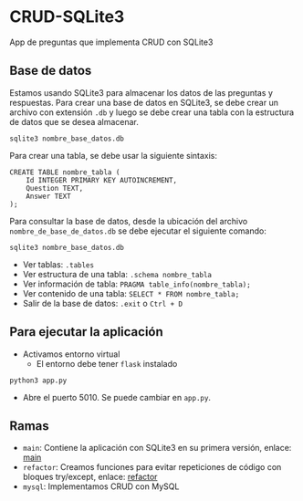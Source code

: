 # CRUD-SQLite3
App de preguntas que implementa CRUD con SQLite3

## Base de datos
Estamos usando SQLite3 para almacenar los datos de las preguntas y respuestas.
Para crear una base de datos en SQLite3, se debe crear un archivo con extensión `.db` y luego se debe crear una tabla con la estructura de datos que se desea almacenar.
```
sqlite3 nombre_base_datos.db
```
Para crear una tabla, se debe usar la siguiente sintaxis:
```
CREATE TABLE nombre_tabla (
    Id INTEGER PRIMARY KEY AUTOINCREMENT,
    Question TEXT,
    Answer TEXT
);
```
Para consultar la base de datos, desde la ubicación del archivo `nombre_de_base_de_datos.db` se debe ejecutar el siguiente comando:
```
sqlite3 nombre_base_datos.db
```
- Ver tablas: `.tables`
- Ver estructura de una tabla: `.schema nombre_tabla`
- Ver información de tabla: `PRAGMA table_info(nombre_tabla);`
- Ver contenido de una tabla: `SELECT * FROM nombre_tabla;`
- Salir de la base de datos: `.exit` o `Ctrl + D`

## Para ejecutar la aplicación
- Activamos entorno virtual
    - El entorno debe tener `flask` instalado
```
python3 app.py
```
* Abre el puerto 5010. Se puede cambiar en `app.py`.

## Ramas

- `main`: Contiene la aplicación con SQLite3 en su primera versión, enlace: [main](https://github.com/cesarlpb/CRUD-SQLite3)
- `refactor`: Creamos funciones para evitar repeticiones de código con bloques try/except, enlace: [refactor](https://github.com/cesarlpb/CRUD-SQLite3/tree/refactor)
- `mysql`: Implementamos CRUD con MySQL